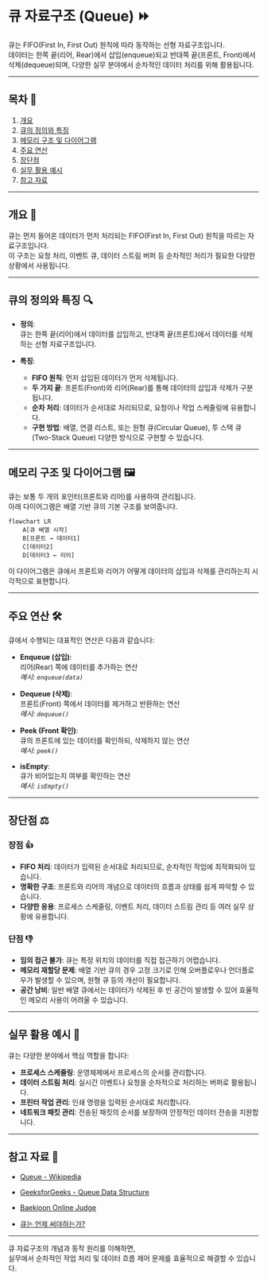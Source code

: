 # 큐 자료구조 (Queue) ⏩

큐는 FIFO(First In, First Out) 원칙에 따라 동작하는 선형 자료구조입니다.  
데이터는 한쪽 끝(리어, Rear)에서 삽입(enqueue)되고 반대쪽 끝(프론트, Front)에서 삭제(dequeue)되며, 다양한 실무 분야에서 순차적인 데이터 처리를 위해 활용됩니다.

---

## 목차 📝
1. [개요](#개요)
2. [큐의 정의와 특징](#큐의-정의와-특징)
3. [메모리 구조 및 다이어그램](#메모리-구조-및-다이어그램)
4. [주요 연산](#주요-연산)
5. [장단점](#장단점)
6. [실무 활용 예시](#실무-활용-예시)
7. [참고 자료](#참고-자료)

---

## 개요 🧐
큐는 먼저 들어온 데이터가 먼저 처리되는 FIFO(First In, First Out) 원칙을 따르는 자료구조입니다.  
이 구조는 요청 처리, 이벤트 큐, 데이터 스트림 버퍼 등 순차적인 처리가 필요한 다양한 상황에서 사용됩니다.

---

## 큐의 정의와 특징 🔍
- **정의**:  
  큐는 한쪽 끝(리어)에서 데이터를 삽입하고, 반대쪽 끝(프론트)에서 데이터를 삭제하는 선형 자료구조입니다.

- **특징**:
  - **FIFO 원칙**: 먼저 삽입된 데이터가 먼저 삭제됩니다.
  - **두 가지 끝**: 프론트(Front)와 리어(Rear)를 통해 데이터의 삽입과 삭제가 구분됩니다.
  - **순차 처리**: 데이터가 순서대로 처리되므로, 요청이나 작업 스케줄링에 유용합니다.
  - **구현 방법**: 배열, 연결 리스트, 또는 원형 큐(Circular Queue), 투 스택 큐(Two-Stack Queue) 다양한 방식으로 구현할 수 있습니다.

---

## 메모리 구조 및 다이어그램 🖼️
큐는 보통 두 개의 포인터(프론트와 리어)를 사용하여 관리됩니다.  
아래 다이어그램은 배열 기반 큐의 기본 구조를 보여줍니다.

```mermaid
flowchart LR
    A[큐 배열 시작]
    B[프론트 → 데이터1]
    C[데이터2]
    D[데이터3 ← 리어]
```

이 다이어그램은 큐에서 프론트와 리어가 어떻게 데이터의 삽입과 삭제를 관리하는지 시각적으로 표현합니다.

---

## 주요 연산 🛠️
큐에서 수행되는 대표적인 연산은 다음과 같습니다:

- **Enqueue (삽입)**:  
  리어(Rear) 쪽에 데이터를 추가하는 연산  
  _예시: `enqueue(data)`_

- **Dequeue (삭제)**:  
  프론트(Front) 쪽에서 데이터를 제거하고 반환하는 연산  
  _예시: `dequeue()`_

- **Peek (Front 확인)**:  
  큐의 프론트에 있는 데이터를 확인하되, 삭제하지 않는 연산  
  _예시: `peek()`_

- **isEmpty**:  
  큐가 비어있는지 여부를 확인하는 연산  
  _예시: `isEmpty()`_

---

## 장단점 ⚖️

### 장점 👍
- **FIFO 처리**: 데이터가 입력된 순서대로 처리되므로, 순차적인 작업에 최적화되어 있습니다.
- **명확한 구조**: 프론트와 리어의 개념으로 데이터의 흐름과 상태를 쉽게 파악할 수 있습니다.
- **다양한 응용**: 프로세스 스케줄링, 이벤트 처리, 데이터 스트림 관리 등 여러 실무 상황에 유용합니다.

### 단점 👎
- **임의 접근 불가**: 큐는 특정 위치의 데이터를 직접 접근하기 어렵습니다.
- **메모리 재할당 문제**: 배열 기반 큐의 경우 고정 크기로 인해 오버플로우나 언더플로우가 발생할 수 있으며, 원형 큐 등의 개선이 필요합니다.
- **공간 낭비**: 일반 배열 큐에서는 데이터가 삭제된 후 빈 공간이 발생할 수 있어 효율적인 메모리 사용이 어려울 수 있습니다.

---

## 실무 활용 예시 💼
큐는 다양한 분야에서 핵심 역할을 합니다:
- **프로세스 스케줄링**: 운영체제에서 프로세스의 순서를 관리합니다.
- **데이터 스트림 처리**: 실시간 이벤트나 요청을 순차적으로 처리하는 버퍼로 활용됩니다.
- **프린터 작업 관리**: 인쇄 명령을 입력된 순서대로 처리합니다.
- **네트워크 패킷 관리**: 전송된 패킷의 순서를 보장하여 안정적인 데이터 전송을 지원합니다.

---

## 참고 자료 🔗
- [Queue - Wikipedia](https://ko.wikipedia.org/wiki/큐_(자료구조))
- [GeeksforGeeks - Queue Data Structure](https://www.geeksforgeeks.org/queue-data-structure/)
- [Baekjoon Online Judge](https://www.acmicpc.net/)

- [큐는 언제 써야하는가?](When.md)

---

큐 자료구조의 개념과 동작 원리를 이해하면,  
실무에서 순차적인 작업 처리 및 데이터 흐름 제어 문제를 효율적으로 해결할 수 있습니다.  
